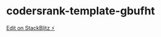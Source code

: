 # codersrank-template-gbufht

[Edit on StackBlitz ⚡️](https://stackblitz.com/edit/codersrank-template-gbufht)